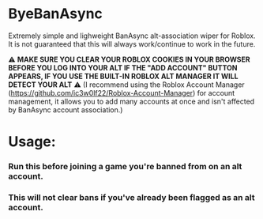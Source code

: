 # ByeBanAsync
Extremely simple and lighweight BanAsync alt-association wiper for Roblox.
It is not guaranteed that this will always work/continue to work in the future.


:warning: **MAKE SURE YOU CLEAR YOUR ROBLOX COOKIES IN YOUR BROWSER BEFORE YOU LOG INTO YOUR ALT IF THE "ADD ACCOUNT" BUTTON APPEARS, IF YOU USE THE BUILT-IN ROBLOX ALT MANAGER IT WILL DETECT YOUR ALT** :warning: 
(I recommend using the Roblox Account Manager (https://github.com/ic3w0lf22/Roblox-Account-Manager) for account management, it allows you to add many accounts at once and isn't affected by BanAsync account association.)

# Usage:
### Run this before joining a game you're banned from on an alt account.
### This will not clear bans if you've already been flagged as an alt account.
